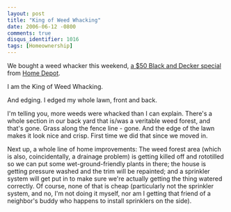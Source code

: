 ```yaml
---
layout: post
title: "King of Weed Whacking"
date: 2006-06-12 -0800
comments: true
disqus_identifier: 1016
tags: [Homeownership]
---
```

We bought a weed whacker this weekend, [a $50 Black and Decker
special](http://www.amazon.com/exec/obidos/ASIN/B000087QVV/mhsvortex)
from [Home Depot](http://www.homedepot.com).

 I am the King of Weed Whacking.

 And edging. I edged my whole lawn, front and back.

 I'm telling you, more weeds were whacked than I can explain. There's a
whole section in our back yard that is/was a veritable weed forest, and
that's gone. Grass along the fence line - gone. And the edge of the lawn
makes it look nice and crisp. First time we did that since we moved in.

 Next up, a whole line of home improvements: The weed forest area (which
is also, coincidentally, a drainage problem) is getting killed off and
rototilled so we can put some wet-ground-friendly plants in there; the
house is getting pressure washed and the trim will be repainted; and a
sprinkler system will get put in to make sure we're actually getting the
thing watered correctly. Of course, none of that is cheap (particularly
not the sprinkler system, and no, I'm not doing it myself, nor am I
getting that friend of a neighbor's buddy who happens to install
sprinklers on the side).
